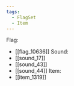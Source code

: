 ```yaml
---
tags:
  - FlagSet
  - Item
---
```

Flag:
- [[flag_10636]]
Sound:
- [[sound_17]]
- [[sound_43]]
- [[sound_44]]
Item:
- [[item_1319]]
